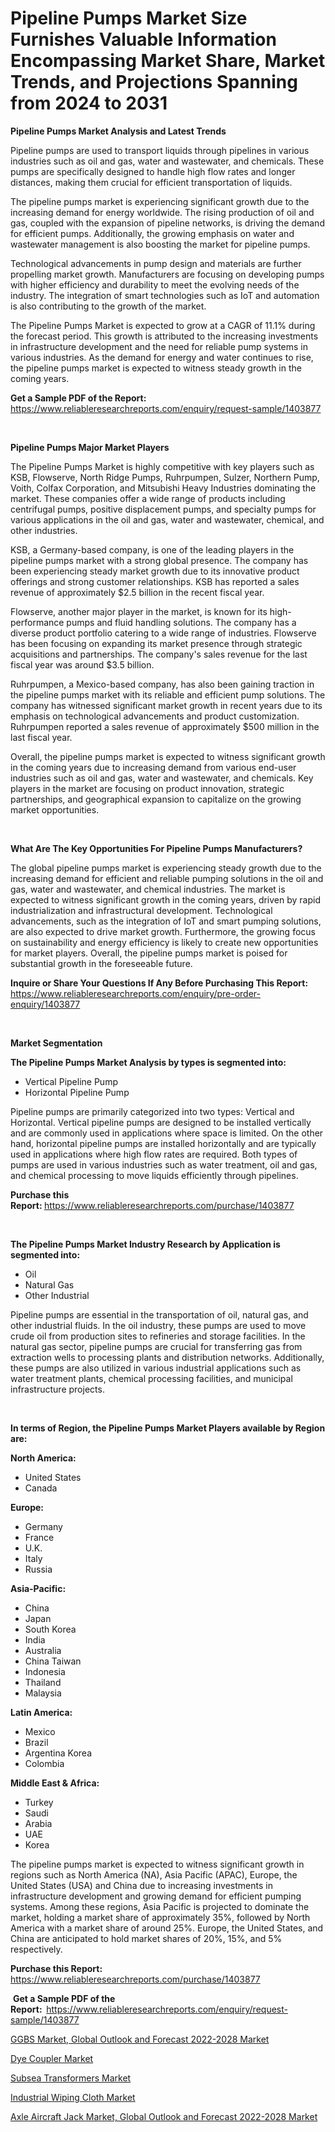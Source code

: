 <p><h1>Pipeline Pumps Market Size Furnishes Valuable Information Encompassing Market Share, Market Trends, and Projections Spanning from 2024 to 2031</h1></p><p><strong>Pipeline Pumps Market Analysis and Latest Trends</strong></p>
<p><p>Pipeline pumps are used to transport liquids through pipelines in various industries such as oil and gas, water and wastewater, and chemicals. These pumps are specifically designed to handle high flow rates and longer distances, making them crucial for efficient transportation of liquids.</p><p>The pipeline pumps market is experiencing significant growth due to the increasing demand for energy worldwide. The rising production of oil and gas, coupled with the expansion of pipeline networks, is driving the demand for efficient pumps. Additionally, the growing emphasis on water and wastewater management is also boosting the market for pipeline pumps.</p><p>Technological advancements in pump design and materials are further propelling market growth. Manufacturers are focusing on developing pumps with higher efficiency and durability to meet the evolving needs of the industry. The integration of smart technologies such as IoT and automation is also contributing to the growth of the market.</p><p>The Pipeline Pumps Market is expected to grow at a CAGR of 11.1% during the forecast period. This growth is attributed to the increasing investments in infrastructure development and the need for reliable pump systems in various industries. As the demand for energy and water continues to rise, the pipeline pumps market is expected to witness steady growth in the coming years.</p></p>
<p><strong>Get a Sample PDF of the Report:&nbsp;</strong> <a href="https://www.reliableresearchreports.com/enquiry/request-sample/1403877">https://www.reliableresearchreports.com/enquiry/request-sample/1403877</a></p>
<p>&nbsp;</p>
<p><strong>Pipeline Pumps Major Market Players</strong></p>
<p><p>The Pipeline Pumps Market is highly competitive with key players such as KSB, Flowserve, North Ridge Pumps, Ruhrpumpen, Sulzer, Northern Pump, Voith, Colfax Corporation, and Mitsubishi Heavy Industries dominating the market. These companies offer a wide range of products including centrifugal pumps, positive displacement pumps, and specialty pumps for various applications in the oil and gas, water and wastewater, chemical, and other industries.</p><p>KSB, a Germany-based company, is one of the leading players in the pipeline pumps market with a strong global presence. The company has been experiencing steady market growth due to its innovative product offerings and strong customer relationships. KSB has reported a sales revenue of approximately $2.5 billion in the recent fiscal year.</p><p>Flowserve, another major player in the market, is known for its high-performance pumps and fluid handling solutions. The company has a diverse product portfolio catering to a wide range of industries. Flowserve has been focusing on expanding its market presence through strategic acquisitions and partnerships. The company's sales revenue for the last fiscal year was around $3.5 billion.</p><p>Ruhrpumpen, a Mexico-based company, has also been gaining traction in the pipeline pumps market with its reliable and efficient pump solutions. The company has witnessed significant market growth in recent years due to its emphasis on technological advancements and product customization. Ruhrpumpen reported a sales revenue of approximately $500 million in the last fiscal year.</p><p>Overall, the pipeline pumps market is expected to witness significant growth in the coming years due to increasing demand from various end-user industries such as oil and gas, water and wastewater, and chemicals. Key players in the market are focusing on product innovation, strategic partnerships, and geographical expansion to capitalize on the growing market opportunities.</p></p>
<p>&nbsp;</p>
<p><strong>What Are The Key Opportunities For Pipeline Pumps Manufacturers?</strong></p>
<p><p>The global pipeline pumps market is experiencing steady growth due to the increasing demand for efficient and reliable pumping solutions in the oil and gas, water and wastewater, and chemical industries. The market is expected to witness significant growth in the coming years, driven by rapid industrialization and infrastructural development. Technological advancements, such as the integration of IoT and smart pumping solutions, are also expected to drive market growth. Furthermore, the growing focus on sustainability and energy efficiency is likely to create new opportunities for market players. Overall, the pipeline pumps market is poised for substantial growth in the foreseeable future.</p></p>
<p><strong>Inquire or Share Your Questions If Any Before Purchasing This Report:</strong> <a href="https://www.reliableresearchreports.com/enquiry/pre-order-enquiry/1403877">https://www.reliableresearchreports.com/enquiry/pre-order-enquiry/1403877</a></p>
<p>&nbsp;</p>
<p><strong>Market Segmentation</strong></p>
<p><strong>The Pipeline Pumps Market Analysis by types is segmented into:</strong></p>
<p><ul><li>Vertical Pipeline Pump</li><li>Horizontal Pipeline Pump</li></ul></p>
<p><p>Pipeline pumps are primarily categorized into two types: Vertical and Horizontal. Vertical pipeline pumps are designed to be installed vertically and are commonly used in applications where space is limited. On the other hand, horizontal pipeline pumps are installed horizontally and are typically used in applications where high flow rates are required. Both types of pumps are used in various industries such as water treatment, oil and gas, and chemical processing to move liquids efficiently through pipelines.</p></p>
<p><strong>Purchase this Report:&nbsp;</strong><a href="https://www.reliableresearchreports.com/purchase/1403877">https://www.reliableresearchreports.com/purchase/1403877</a></p>
<p>&nbsp;</p>
<p><strong>The Pipeline Pumps Market Industry Research by Application is segmented into:</strong></p>
<p><ul><li>Oil</li><li>Natural Gas</li><li>Other Industrial</li></ul></p>
<p><p>Pipeline pumps are essential in the transportation of oil, natural gas, and other industrial fluids. In the oil industry, these pumps are used to move crude oil from production sites to refineries and storage facilities. In the natural gas sector, pipeline pumps are crucial for transferring gas from extraction wells to processing plants and distribution networks. Additionally, these pumps are also utilized in various industrial applications such as water treatment plants, chemical processing facilities, and municipal infrastructure projects.</p></p>
<p>&nbsp;</p>
<p><strong>In terms of Region, the Pipeline Pumps Market Players available by Region are:</strong></p>
<p>
    <p> <strong> North America: </strong>
        <ul>
            <li>United States</li>
            <li>Canada</li>
        </ul>
        </p> 
    <p> <strong> Europe: </strong>
        <ul>
            <li>Germany</li>
            <li>France</li>
            <li>U.K.</li>
            <li>Italy</li>
            <li>Russia</li>
        </ul>
        </p> 
    <p> <strong> Asia-Pacific: </strong>
        <ul>
            <li>China</li>
            <li>Japan</li>
            <li>South Korea</li>
            <li>India</li>
            <li>Australia</li>
            <li>China Taiwan</li>
            <li>Indonesia</li>
            <li>Thailand</li>
            <li>Malaysia</li>
        </ul>
        </p> 
    <p> <strong> Latin America: </strong>
        <ul>
            <li>Mexico</li>
            <li>Brazil</li>
            <li>Argentina Korea</li>
            <li>Colombia</li>
        </ul>
        </p> 
    <p> <strong> Middle East & Africa: </strong>
        <ul>
            <li>Turkey</li>
            <li>Saudi</li>
            <li>Arabia</li>
            <li>UAE</li>
            <li>Korea</li>
        </ul>
    </p>
    </p>
<p><p>The pipeline pumps market is expected to witness significant growth in regions such as North America (NA), Asia Pacific (APAC), Europe, the United States (USA) and China due to increasing investments in infrastructure development and growing demand for efficient pumping systems. Among these regions, Asia Pacific is projected to dominate the market, holding a market share of approximately 35%, followed by North America with a market share of around 25%. Europe, the United States, and China are anticipated to hold market shares of 20%, 15%, and 5% respectively.</p></p>
<p><strong>Purchase this Report: </strong><a href="https://www.reliableresearchreports.com/purchase/1403877">https://www.reliableresearchreports.com/purchase/1403877</a></p>
<p>&nbsp;<strong>Get a Sample PDF of the Report:&nbsp;&nbsp;</strong><a href="https://www.reliableresearchreports.com/enquiry/request-sample/1403877">https://www.reliableresearchreports.com/enquiry/request-sample/1403877</a></p>
<p><strong></strong></p>
<p><p><a href="https://picayune-night-cbd.notion.site/GGBS-Market-Global-Outlook-and-Forecast-2022-2028-Market-Dynamics-2024-2031-Also-about-Its-Market--ebcd39263dee452993d0c970dad21ef4">GGBS Market, Global Outlook and Forecast 2022-2028 Market</a></p><p><a href="https://view.publitas.com/reportprime-1/dye-coupler-market-size-market-share-and-global-market-analysis-report-2024-2031/">Dye Coupler Market</a></p><p><a href="https://github.com/ruddyyedelwadw/Market-Research-Report-List-1/blob/main/subsea-transformers-market.md">Subsea Transformers Market</a></p><p><a href="https://view.publitas.com/reportprime-1/industrial-wiping-cloth-market-analysis-and-market-size-global-industry-overview-market-segmentation-and-forecast-2024-to-2031/">Industrial Wiping Cloth Market</a></p><p><a href="https://funky-papaya-cf4.notion.site/Axle-Aircraft-Jack-Market-Global-Outlook-and-Forecast-2022-2028-Market-A-Comprehensive-Report-of-i-5452ab39304047f9978bf5062c27ec73">Axle Aircraft Jack Market, Global Outlook and Forecast 2022-2028 Market</a></p></p>